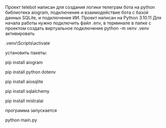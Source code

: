 Проект telebot написан для  создания логики
телеграм бота на python библиотека aiogram, подключение  и взаимодействие  бота с базой данных
SQLite, и подключение ИИ.
Проект написан на Python 3.10.11
Для начала работы нужно подключить файл .env,
в терминале  в папке с проектом создать виртуальное подключение
 python -m venv .venv
активировать 

.venv\Scripts\activate

установить пакеты:

 pip install aiogram

 pip install python dotenv

 pip install aiosqlite

 pip install sqlalchemy

 pip install mistralai


программа запускается 

 python main.py

